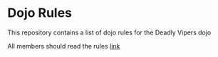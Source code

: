 Dojo Rules
==========

This repository contains a list of dojo rules for the Deadly Vipers dojo

All members should read the rules
[link](https://github.com/deadlyvipers)